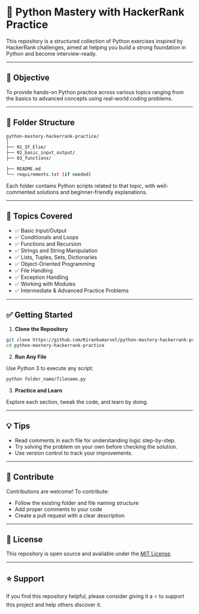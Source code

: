 # 🐍 Python Mastery with HackerRank Practice

This repository is a structured collection of Python exercises inspired by HackerRank challenges, aimed at helping you build a strong foundation in Python and become interview-ready.

---

## 🎯 Objective

To provide hands-on Python practice across various topics ranging from the basics to advanced concepts using real-world coding problems.

---

## 📂 Folder Structure

```bash
python-mastery-hackerrank-practice/
│
├── 01_IF_Else/
├── 02_basic_input_output/
├── 03_functions/

├── README.md
└── requirements.txt (if needed)
````

Each folder contains Python scripts related to that topic, with well-commented solutions and beginner-friendly explanations.

---

## 📌 Topics Covered

* ✅ Basic Input/Output
* ✅ Conditionals and Loops
* ✅ Functions and Recursion
* ✅ Strings and String Manipulation
* ✅ Lists, Tuples, Sets, Dictionaries
* ✅ Object-Oriented Programming
* ✅ File Handling
* ✅ Exception Handling
* ✅ Working with Modules
* ✅ Intermediate & Advanced Practice Problems

---

## ✅ Getting Started

1. **Clone the Repository**

```bash
git clone https://github.com/Kirankumarvel/python-mastery-hackerrank-practice.git
cd python-mastery-hackerrank-practice
```

2. **Run Any File**

Use Python 3 to execute any script:

```bash
python folder_name/filename.py
```

3. **Practice and Learn**

Explore each section, tweak the code, and learn by doing.

---

## 💡 Tips

* Read comments in each file for understanding logic step-by-step.
* Try solving the problem on your own before checking the solution.
* Use version control to track your improvements.

---

## 🤝 Contribute

Contributions are welcome! To contribute:

* Follow the existing folder and file naming structure
* Add proper comments to your code
* Create a pull request with a clear description

---


## 📌 License

This repository is open source and available under the [MIT License](LICENSE).

---

## ⭐ Support

If you find this repository helpful, please consider giving it a ⭐ to support this project and help others discover it.

```



